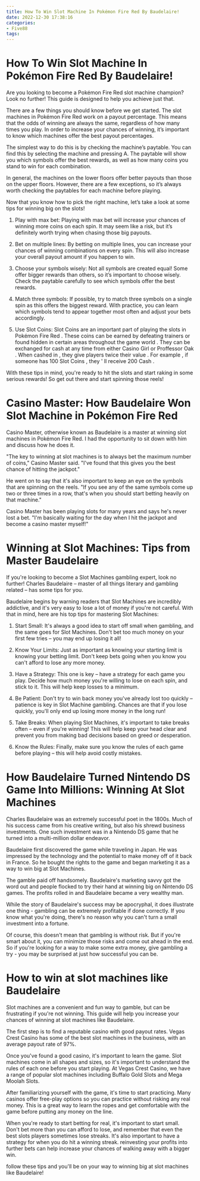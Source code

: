 ```yaml
---
title: How To Win Slot Machine In Pokémon Fire Red By Baudelaire! 
date: 2022-12-30 17:38:16
categories:
- Five88
tags:
---
```



#  How To Win Slot Machine In Pokémon Fire Red By Baudelaire! 

Are you looking to become a Pokémon Fire Red slot machine champion? Look no further! This guide is designed to help you achieve just that.

There are a few things you should know before we get started. The slot machines in Pokémon Fire Red work on a payout percentage. This means that the odds of winning are always the same, regardless of how many times you play. In order to increase your chances of winning, it’s important to know which machines offer the best payout percentages.

The simplest way to do this is by checking the machine’s paytable. You can find this by selecting the machine and pressing A. The paytable will show you which symbols offer the best rewards, as well as how many coins you stand to win for each combination.

In general, the machines on the lower floors offer better payouts than those on the upper floors. However, there are a few exceptions, so it’s always worth checking the paytables for each machine before playing.

Now that you know how to pick the right machine, let’s take a look at some tips for winning big on the slots! 

1) Play with max bet: Playing with max bet will increase your chances of winning more coins on each spin. It may seem like a risk, but it’s definitely worth trying when chasing those big payouts. 

2) Bet on multiple lines: By betting on multiple lines, you can increase your chances of winning combinations on every spin. This will also increase your overall payout amount if you happen to win. 

3) Choose your symbols wisely: Not all symbols are created equal! Some offer bigger rewards than others, so it’s important to choose wisely. Check the paytable carefully to see which symbols offer the best rewards. 

4) Match three symbols: If possible, try to match three symbols on a single spin as this offers the biggest reward. With practice, you can learn which symbols tend to appear together most often and adjust your bets accordingly. 

5) Use Slot Coins: Slot Coins are an important part of playing the slots in Pokémon Fire Red . These coins can be earned by defeating trainers or found hidden in certain areas throughout the game world . They can be exchanged for cash at any time from either Casino Girl or Proffessor Oak . When cashed in , they give players twice their value . For example , if someone has 100 Slot Coins , they ' ll receive 200 Cash . 

With these tips in mind, you're ready to hit the slots and start raking in some serious rewards! So get out there and start spinning those reels!

#  Casino Master: How Baudelaire Won Slot Machine in Pokémon Fire Red 

Casino Master, otherwise known as Baudelaire is a master at winning slot machines in Pokémon Fire Red. I had the opportunity to sit down with him and discuss how he does it. 

"The key to winning at slot machines is to always bet the maximum number of coins," Casino Master said. "I've found that this gives you the best chance of hitting the jackpot." 

He went on to say that it's also important to keep an eye on the symbols that are spinning on the reels. "If you see any of the same symbols come up two or three times in a row, that's when you should start betting heavily on that machine." 

Casino Master has been playing slots for many years and says he's never lost a bet. "I'm basically waiting for the day when I hit the jackpot and become a casino master myself!"

#  Winning at Slot Machines: Tips from Master Baudelaire 

If you're looking to become a Slot Machines gambling expert, look no further! Charles Baudelaire – master of all things literary and gambling related – has some tips for you. 

Baudelaire begins by warning readers that Slot Machines are incredibly addictive, and it's very easy to lose a lot of money if you're not careful. With that in mind, here are his top tips for mastering Slot Machines:

1. Start Small: It's always a good idea to start off small when gambling, and the same goes for Slot Machines. Don't bet too much money on your first few tries – you may end up losing it all!

2. Know Your Limits: Just as important as knowing your starting limit is knowing your betting limit. Don't keep bets going when you know you can't afford to lose any more money.

3. Have a Strategy: This one is key – have a strategy for each game you play. Decide how much money you're willing to lose on each spin, and stick to it. This will help keep losses to a minimum.

4. Be Patient: Don't try to win back money you've already lost too quickly – patience is key in Slot Machine gambling. Chances are that if you lose quickly, you'll only end up losing more money in the long run!

5. Take Breaks: When playing Slot Machines, it's important to take breaks often – even if you're winning! This will help keep your head clear and prevent you from making bad decisions based on greed or desperation.

6. Know the Rules: Finally, make sure you know the rules of each game before playing – this will help avoid costly mistakes.

#  How Baudelaire Turned Nintendo DS Game Into Millions: Winning At Slot Machines 

Charles Baudelaire was an extremely successful poet in the 1800s. Much of his success came from his creative writing, but also his shrewd business investments. One such investment was in a Nintendo DS game that he turned into a multi-million dollar endeavor.

Baudelaire first discovered the game while traveling in Japan. He was impressed by the technology and the potential to make money off of it back in France. So he bought the rights to the game and began marketing it as a way to win big at Slot Machines.

The gamble paid off handsomely. Baudelaire's marketing savvy got the word out and people flocked to try their hand at winning big on Nintendo DS games. The profits rolled in and Baudelaire became a very wealthy man.

While the story of Baudelaire's success may be apocryphal, it does illustrate one thing - gambling can be extremely profitable if done correctly. If you know what you're doing, there's no reason why you can't turn a small investment into a fortune. 

Of course, this doesn't mean that gambling is without risk. But if you're smart about it, you can minimize those risks and come out ahead in the end. So if you're looking for a way to make some extra money, give gambling a try - you may be surprised at just how successful you can be.

#  How to win at slot machines like Baudelaire

Slot machines are a convenient and fun way to gamble, but can be frustrating if you're not winning. This guide will help you increase your chances of winning at slot machines like Baudelaire.

The first step is to find a reputable casino with good payout rates. Vegas Crest Casino has some of the best slot machines in the business, with an average payout rate of 97%.

Once you've found a good casino, it's important to learn the game. Slot machines come in all shapes and sizes, so it's important to understand the rules of each one before you start playing. At Vegas Crest Casino, we have a range of popular slot machines including Buffalo Gold Slots and Mega Moolah Slots.

After familiarizing yourself with the game, it's time to start practicing. Many casinos offer free-play options so you can practice without risking any real money. This is a great way to learn the ropes and get comfortable with the game before putting any money on the line.

When you're ready to start betting for real, it's important to start small. Don't bet more than you can afford to lose, and remember that even the best slots players sometimes lose streaks. It's also important to have a strategy for when you do hit a winning streak. reinvesting your profits into further bets can help increase your chances of walking away with a bigger win.

follow these tips and you'll be on your way to winning big at slot machines like Baudelaire!